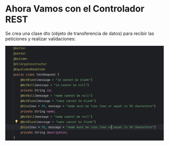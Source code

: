 # Ahora Vamos con el Controlador REST

Se crea una clase dto (objeto de transferencia de datos) para recibir las peticiones y realizar validaciones:

![img.png](../../../../../../../resources/entrypointsimages/dtoRequest.png)

